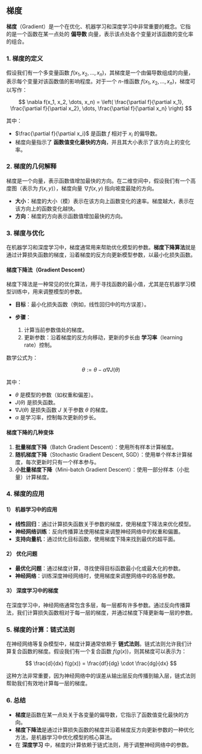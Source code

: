 ## 梯度

**梯度**（Gradient）是一个在优化、机器学习和深度学习中非常重要的概念。它指的是一个函数在某一点处的 **偏导数** 向量，表示该点处各个变量对该函数的变化率的组合。

### 1. **梯度的定义**

假设我们有一个多变量函数 $f(x_1, x_2, \dots, x_n)$，其梯度是一个由偏导数组成的向量，表示每个变量对该函数值的影响程度。对于一个 $n$-维函数 $f(x_1, x_2, \dots, x_n)$，梯度可以写作：

$$
\nabla f(x_1, x_2, \dots, x_n) = \left( \frac{\partial f}{\partial x_1}, \frac{\partial f}{\partial x_2}, \dots, \frac{\partial f}{\partial x_n} \right)
$$

其中：

* $\frac{\partial f}{\partial x_i}$ 是函数 $f$ 相对于 $x_i$ 的偏导数。
* 梯度向量指示了 **函数值变化最快的方向**，并且其大小表示了该方向上的变化率。

### 2. **梯度的几何解释**

梯度是一个向量，表示函数值增加最快的方向。在二维空间中，假设我们有一个高度图（表示为 $f(x, y)$），梯度向量 $\nabla f(x, y)$ 指向坡度最陡的方向。

* **大小**：梯度的大小（模）表示在该方向上函数变化的速率。梯度越大，表示在该方向上的函数变化越快。
* **方向**：梯度的方向表示函数值增加最快的方向。

### 3. **梯度与优化**

在机器学习和深度学习中，梯度通常用来帮助优化模型的参数。**梯度下降算法**就是通过计算损失函数的梯度，沿着梯度的反方向更新模型参数，以最小化损失函数。

#### **梯度下降法**（Gradient Descent）

梯度下降法是一种常见的优化算法，用于寻找函数的最小值，尤其是在机器学习模型训练中，用来调整模型的参数。

* **目标**：最小化损失函数（例如，线性回归中的均方误差）。
* **步骤**：

  1. 计算当前参数值处的梯度。
  2. 更新参数：沿着梯度的反方向移动，更新的步长由 **学习率**（learning rate）控制。

数学公式为：

$$
\theta := \theta - \alpha \nabla J(\theta)
$$

其中：

* $\theta$ 是模型的参数（如权重和偏差）。
* $J(\theta)$ 是损失函数。
* $\nabla J(\theta)$ 是损失函数 $J$ 关于参数 $\theta$ 的梯度。
* $\alpha$ 是学习率，控制每次更新的步长。

#### **梯度下降的几种变体**

1. **批量梯度下降**（Batch Gradient Descent）：使用所有样本计算梯度。
2. **随机梯度下降**（Stochastic Gradient Descent, SGD）：使用单个样本计算梯度，每次更新时只有一个样本参与。
3. **小批量梯度下降**（Mini-batch Gradient Descent）：使用一部分样本（小批量）计算梯度。

### 4. **梯度的应用**

#### 1） **机器学习中的应用**

* **线性回归**：通过计算损失函数关于参数的梯度，使用梯度下降法来优化模型。
* **神经网络训练**：反向传播算法使用梯度来调整神经网络中的权重和偏置。
* **支持向量机**：通过优化目标函数，使用梯度下降来找到最优的超平面。

#### 2） **优化问题**

* **最优化问题**：通过梯度计算，寻找使得目标函数最小化或最大化的参数。
* **神经网络**：训练深度神经网络时，使用梯度来调整网络中的各层参数。

#### 3） **深度学习中的梯度**

在深度学习中，神经网络通常包含多层，每一层都有许多参数。通过反向传播算法，我们计算损失函数相对于每一层的梯度，并通过梯度下降更新每一层的参数。

### 5. **梯度的计算：链式法则**

在神经网络等复杂模型中，梯度计算通常依赖于 **链式法则**。链式法则允许我们计算复合函数的梯度。假设我们有一个复合函数 $f(g(x))$，则其梯度可以表示为：

$$
\frac{d}{dx} f(g(x)) = \frac{df}{dg} \cdot \frac{dg}{dx}
$$

这种方法非常重要，因为神经网络中的误差从输出层反向传播到输入层，链式法则帮助我们有效地计算每一层的梯度。

### 6. **总结**

* **梯度**是函数在某一点处关于各变量的偏导数，它指示了函数值变化最快的方向。
* **梯度下降法**是通过计算损失函数的梯度并沿着梯度反方向更新参数的一种优化方法，是机器学习中优化模型的核心算法。
* 在 **深度学习** 中，梯度的计算依赖于链式法则，用于调整神经网络中的参数。
